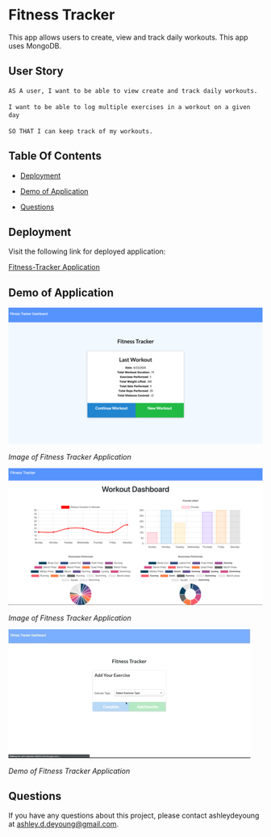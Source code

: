# Fitness Tracker

This app allows users to create, view and track daily workouts. This app uses MongoDB. 


## User Story

 ```
AS A user, I want to be able to view create and track daily workouts.

I want to be able to log multiple exercises in a workout on a given day

SO THAT I can keep track of my workouts.
 ```

  ## Table Of Contents
  
  * [Deployment](#deployment)

  * [Demo of Application](#demo-of-application)
  
  * [Questions](#questions)
  
  ## Deployment

  Visit the following link for deployed application:

  [Fitness-Tracker Application](https://still-reaches-68354.herokuapp.com/)


  ## Demo of Application

  ![Image of Fitness Tracker](/public/fitness-tracker-preview.png)
  
  *Image of Fitness Tracker Application*

  ![Image of Fitness Tracker](/public/fitness-tracker-preview2.png)
  
  *Image of Fitness Tracker Application*

  ![Demo of Fitness Tracker](/public/fitness-tracker.gif)
  
  *Demo of Fitness Tracker Application*

  ## Questions
  
  If you have any questions about this project, please contact ashleydeyoung at ashley.d.deyoung@gmail.com.